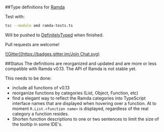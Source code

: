 ##Type definitions for [Ramda](https://github.com/ramda/ramda)

Test with:
```bash
tsc --module amd ramda-tests.ts
```

Will be pushed to [DefinitelyTyped](https://github.com/borisyankov/DefinitelyTyped) when finished.

Pull requests are welcome!

[![Gitter](https://badges.gitter.im/Join Chat.svg)](https://gitter.im/donnut/typescript-ramda?utm_source=badge&utm_medium=badge&utm_campaign=pr-badge&utm_content=badge)

##Status
The definitions are reorganized and updated and are more or less compatible with Ramda v0.13. The API of Ramda is not stable yet. 

This needs to be done:
- include all functions of v0.13
- reorganize functions by categories (List, Object, Function, etc)
- find a elegant way to reflect the Ramda categories into TypeScript interface names
  that are displayed when hovering over a function. At to moment `R.List.<function name>` is displayed, regardless of the real category a function resides.
- Shorten function descriptions to one or two sentences to limit the size of the
  tooltip in some IDE's.
